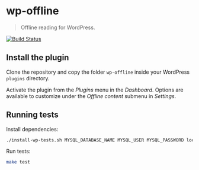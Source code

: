 # wp-offline
> Offline reading for WordPress.

[![Build Status](https://travis-ci.org/delapuente/wp-offline.svg?branch=master)](https://travis-ci.org/delapuente/wp-offline)

## Install the plugin

Clone the repository and copy the folder `wp-offline` inside your WordPress `plugins` directory.

Activate the plugin from the _Plugins_ menu in the _Dashboard_. Options are available to customize under the _Offline content_ submenu in _Settings_.

## Running tests

Install dependencies:
```bash
./install-wp-tests.sh MYSQL_DATABASE_NAME MYSQL_USER MYSQL_PASSWORD localhost latest
```

Run tests:
```bash
make test
```
